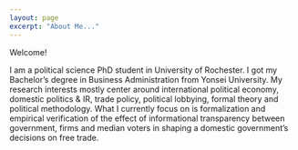 ```yaml
---
layout: page
excerpt: "About Me..."
---
```


Welcome!


I am a political science PhD student in University of Rochester. I got my Bachelor’s degree in Business Administration from Yonsei University. My research interests mostly center around international political economy, domestic politics & IR, trade policy, political lobbying, formal theory and political methodology. What I currently focus on is formalization and empirical verification of the effect of informational transparency between government, firms and median voters in shaping a domestic government’s decisions on free trade.
